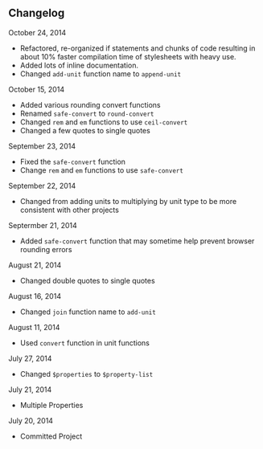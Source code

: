## Changelog

October 24, 2014
+ Refactored, re-organized if statements and chunks of code resulting in about 10% faster compilation time of stylesheets with heavy use.
+ Added lots of inline documentation.
+ Changed `add-unit` function name to `append-unit`

October 15, 2014
+ Added various rounding convert functions
+ Renamed `safe-convert` to `round-convert`
+ Changed `rem` and `em` functions to use `ceil-convert`
+ Changed a few quotes to single quotes

September 23, 2014
+ Fixed the `safe-convert` function
+ Change `rem` and `em` functions to use `safe-convert`

September 22, 2014
+ Changed from adding units to multiplying by unit type to be more consistent with other projects

Septermber 21, 2014
+ Added `safe-convert` function that may sometime help prevent browser rounding errors

August 21, 2014
+ Changed double quotes to single quotes

August 16, 2014
+ Changed `join` function name to `add-unit`

August 11, 2014
+ Used `convert` function in unit functions

July 27, 2014
+ Changed `$properties` to `$property-list`

July 21, 2014
+ Multiple Properties

July 20, 2014
+ Committed Project

